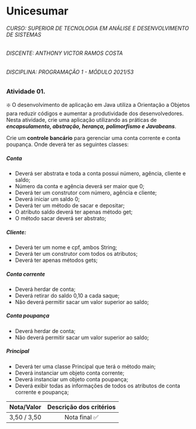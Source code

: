# Unicesumar
###### CURSO: _SUPERIOR DE TECNOLOGIA EM ANÁLISE E DESENVOLVIMENTO DE SISTEMAS_
###### DISCENTE: _ANTHONY VICTOR RAMOS COSTA_
###### DISCIPLINA: _PROGRAMAÇÃO 1 - MÓDULO 2021/53_

### Atividade 01.


❇️ O desenvolvimento de aplicação em Java utiliza a Orientação a Objetos para reduzir códigos e aumentar a produtividade dos desenvolvedores. Nesta atividade, crie uma aplicação utilizando as práticas de ***encapsulamento, abstração, herança, polimorfismo e Javabeans***.

Crie um **controle bancário** para gerenciar uma conta corrente e conta poupança. Onde deverá ter as seguintes classes:

##### Conta 
- Deverá ser abstrata e toda a conta possui número, agência, cliente e saldo;
- Número da conta e agência deverá ser maior que 0;
- Deverá ter um construtor com número, agência e cliente;
- Deverá iniciar um saldo 0;
- Deverá ter um método de sacar e depositar;
- O atributo saldo deverá ter apenas método get;
- O método sacar deverá ser abstrato;
##### Cliente:
- Deverá ter um nome e cpf, ambos String;
- Deverá ter um construtor com todos os atributos;
- Deverá ter apenas métodos gets;
##### Conta corrente
- Deverá herdar de conta;
- Deverá retirar do saldo 0,10 a cada saque;
- Não deverá permitir sacar um valor superior ao saldo;
##### Conta poupança
- Deverá herdar de conta;
- Não deverá permitir sacar um valor superior ao saldo;
##### Principal
- Deverá ter uma classe Principal que terá o método main;
- Deverá instanciar um objeto conta corrente;
- Deverá instanciar um objeto conta poupança;
- Deverá exibir todas as informações de todos os atributos de conta corrente e poupança;
 

| Nota/Valor | Descrição dos critérios |
|---------|:---------------:
| 3,50 / 3,50 | Nota final ✅
